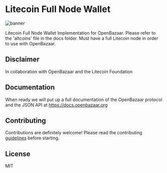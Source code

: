 # Litecoin Full Node Wallet
![banner](https://cnet2.cbsistatic.com/img/qWBIJ3gZZ79UH78phcICbkLdVkQ=/fit-in/x/2018/01/23/045b3788-e393-4e72-8fed-2f25acd96cd5/ltc-1024x337.png)

Litecoin Full Node Wallet Implementation for OpenBazaar. Please refer to the 'altcoins' file in the docs folder. Must have a full Litecoin node in order to use with OpenBazaar.


## Disclaimer

In collaboration with OpenBazaar and the Litecoin Foundation

## Documentation

When ready we will put up a full documentation of the OpenBazaar protocol and the JSON API at https://docs.openbazaar.org

## Contributing

Contributions are definitely welcome! Please read the contributing [guidelines](https://github.com/OpenBazaar/openbazaar-go/blob/master/CONTRIBUTE.md) before starting.

## License

MIT

